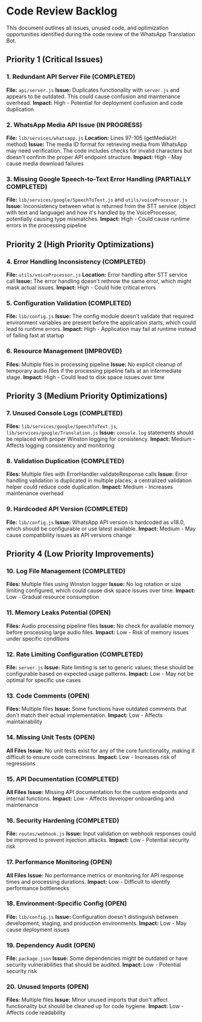 # Code Review Backlog

This document outlines all issues, unused code, and optimization opportunities identified during the code review of the WhatsApp Translation Bot.

## Priority 1 (Critical Issues)

### 1. Redundant API Server File (COMPLETED)
**File:** `api/server.js`
**Issue:** Duplicates functionality with `server.js` and appears to be outdated. This could cause confusion and maintenance overhead.
**Impact:** High - Potential for deployment confusion and code duplication

### 2. WhatsApp Media API Issue (IN PROGRESS)
**File:** `lib/services/whatsapp.js`
**Location:** Lines 97-105 (getMediaUrl method)
**Issue:** The media ID format for retrieving media from WhatsApp may need verification. The code includes checks for invalid characters but doesn't confirm the proper API endpoint structure.
**Impact:** High - May cause media download failures

### 3. Missing Google Speech-to-Text Error Handling (PARTIALLY COMPLETED)
**File:** `lib/services/google/SpeechToText.js` and `utils/voiceProcessor.js`
**Issue:** Inconsistency between what is returned from the STT service (object with text and language) and how it's handled by the VoiceProcessor, potentially causing type mismatches.
**Impact:** High - Could cause runtime errors in the processing pipeline

## Priority 2 (High Priority Optimizations)

### 4. Error Handling Inconsistency (COMPLETED)
**File:** `utils/voiceProcessor.js`
**Location:** Error handling after STT service call
**Issue:** The error handling doesn't rethrow the same error, which might mask actual issues.
**Impact:** High - Could hide critical errors

### 5. Configuration Validation (COMPLETED)
**File:** `lib/config.js`
**Issue:** The config module doesn't validate that required environment variables are present before the application starts, which could lead to runtime errors.
**Impact:** High - Application may fail at runtime instead of failing fast at startup

### 6. Resource Management (IMPROVED)
**Files:** Multiple files in processing pipeline
**Issue:** No explicit cleanup of temporary audio files if the processing pipeline fails at an intermediate stage.
**Impact:** High - Could lead to disk space issues over time

## Priority 3 (Medium Priority Optimizations)

### 7. Unused Console Logs (COMPLETED)
**Files:** `lib/services/google/SpeechToText.js`, `lib/services/google/Translation.js`
**Issue:** `console.log` statements should be replaced with proper Winston logging for consistency.
**Impact:** Medium - Affects logging consistency and monitoring

### 8. Validation Duplication (COMPLETED)
**Files:** Multiple files with ErrorHandler.validateResponse calls
**Issue:** Error handling validation is duplicated in multiple places; a centralized validation helper could reduce code duplication.
**Impact:** Medium - Increases maintenance overhead

### 9. Hardcoded API Version (COMPLETED)
**File:** `lib/config.js`
**Issue:** WhatsApp API version is hardcoded as v18.0, which should be configurable or use latest available.
**Impact:** Medium - May cause compatibility issues as API versions change

## Priority 4 (Low Priority Improvements)

### 10. Log File Management (COMPLETED)
**Files:** Multiple files using Winston logger
**Issue:** No log rotation or size limiting configured, which could cause disk space issues over time.
**Impact:** Low - Gradual resource consumption

### 11. Memory Leaks Potential (OPEN)
**Files:** Audio processing pipeline files
**Issue:** No check for available memory before processing large audio files.
**Impact:** Low - Risk of memory issues under specific conditions

### 12. Rate Limiting Configuration (COMPLETED)
**File:** `server.js`
**Issue:** Rate limiting is set to generic values; these should be configurable based on expected usage patterns.
**Impact:** Low - May not be optimal for specific use cases

### 13. Code Comments (OPEN)
**Files:** Multiple files
**Issue:** Some functions have outdated comments that don't match their actual implementation.
**Impact:** Low - Affects maintainability

### 14. Missing Unit Tests (OPEN)
**All Files**
**Issue:** No unit tests exist for any of the core functionality, making it difficult to ensure code correctness.
**Impact:** Low - Increases risk of regressions

### 15. API Documentation (COMPLETED)
**All Files**
**Issue:** Missing API documentation for the custom endpoints and internal functions.
**Impact:** Low - Affects developer onboarding and maintenance

### 16. Security Hardening (COMPLETED)
**File:** `routes/webhook.js`
**Issue:** Input validation on webhook responses could be improved to prevent injection attacks.
**Impact:** Low - Potential security risk

### 17. Performance Monitoring (OPEN)
**All Files**
**Issue:** No performance metrics or monitoring for API response times and processing durations.
**Impact:** Low - Difficult to identify performance bottlenecks

### 18. Environment-Specific Config (OPEN)
**File:** `lib/config.js`
**Issue:** Configuration doesn't distinguish between development, staging, and production environments.
**Impact:** Low - May cause deployment issues

### 19. Dependency Audit (OPEN)
**File:** `package.json`
**Issue:** Some dependencies might be outdated or have security vulnerabilities that should be audited.
**Impact:** Low - Potential security risk

### 20. Unused Imports (OPEN)
**Files:** Multiple files
**Issue:** Minor unused imports that don't affect functionality but should be cleaned up for code hygiene.
**Impact:** Low - Affects code readability